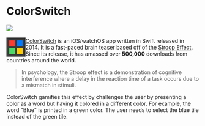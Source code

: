 # ColorSwitch

![](https://img.shields.io/badge/Version-3.4.0-blue)

<img align="left" width="50" height="50" src="icon.png">

[ColorSwitch](https://apps.apple.com/us/app/colorswitch/id923653602) is an iOS/watchOS app written in Swift released in 2014. It is a fast-paced brain teaser based off of the [Stroop Effect](https://en.wikipedia.org/wiki/Stroop_effect). Since its release, it has amassed over **500,000** downloads from countries around the world.

> In psychology, the Stroop effect is a demonstration of cognitive interference where a delay in the reaction time of a task occurs due to a mismatch in stimuli.

ColorSwitch gamifies this effect by challenges the user by presenting a color as a word but having it colored in a different color. For example, the word "Blue" is printed in a green color. The user needs to select the blue tile instead of the green tile.



